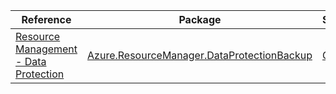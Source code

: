 | Reference | Package | Source |
|---|---|---|
|[Resource Management - Data Protection](resourcemanager.dataprotectionbackup-readme.md)|[Azure.ResourceManager.DataProtectionBackup](https://www.nuget.org/packages/Azure.ResourceManager.DataProtectionBackup)|[Github](https://github.com/Azure/azure-sdk-for-net/blob/main/sdk/dataprotection/Azure.ResourceManager.DataProtectionBackup)|
